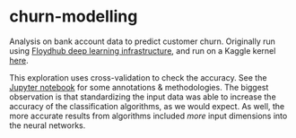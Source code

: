 # churn-modelling
Analysis on bank account data to predict customer churn.  Originally run using [Floydhub deep learning infrastructure](https://www.floydhub.com/), and run on a Kaggle kernel [here](https://www.kaggle.com/lauriermantel/using-basic-neural-networks-to-predict-churn).

This exploration uses cross-validation to check the accuracy.  See the [Jupyter notebook](https://github.com/LaurierMantel/churn-modelling/blob/master/Bank%20Account%20Churn%20Modelling.ipynb) for some annotations & methodologies. The biggest observation is that standardizing the input data was able to increase the accuracy of the classification algorithms, as we would expect.  As well, the more accurate results from algorithms included _more_ input dimensions into the neural networks.  

